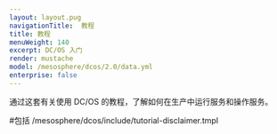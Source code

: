```yaml
---
layout: layout.pug
navigationTitle:  教程
title: 教程
menuWeight: 140
excerpt: DC/OS 入门 
render: mustache
model: /mesosphere/dcos/2.0/data.yml
enterprise: false
---
```


通过这套有关使用 DC/OS 的教程，了解如何在生产中运行服务和操作服务。

#包括 /mesosphere/dcos/include/tutorial-disclaimer.tmpl

